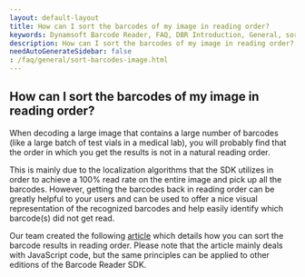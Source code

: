 ```yaml
---
layout: default-layout
title: How can I sort the barcodes of my image in reading order?
keywords: Dynamsoft Barcode Reader, FAQ, DBR Introduction, General, sorting, reading order
description: How can I sort the barcodes of my image in reading order?
needAutoGenerateSidebar: false
: /faq/general/sort-barcodes-image.html
---
```


## How can I sort the barcodes of my image in reading order?

When decoding a large image that contains a large number of barcodes (like a large batch of test vials in a medical lab), you will probably find that the order in which you get the results is not in a natural reading order.

This is mainly due to the localization algorithms that the SDK utilizes in order to achieve a 100% read rate on the entire image and pick up all the barcodes. However, getting the barcodes back in reading order can be greatly helpful to your users and can be used to offer a nice visual representation of the recognized barcodes and help easily identify which barcode(s) did not get read.

Our team created the following [article](https://www.dynamsoft.com/codepool/sort-multiple-barcodes-in-reading-order.html?utm_medium=social&utm_campaign=Codepool2023) which details how you can sort the barcode results in reading order. Please note that the article mainly deals with JavaScript code, but the same principles can be applied to other editions of the Barcode Reader SDK.
